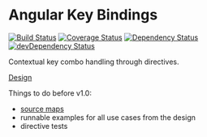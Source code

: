 # Angular Key Bindings

[![Build Status](https://travis-ci.org/voorhoede/angular-key-bindings.svg?branch=master)](https://travis-ci.org/voorhoede/angular-key-bindings)
[![Coverage Status](https://img.shields.io/coveralls/voorhoede/angular-key-bindings.svg)](https://coveralls.io/r/voorhoede/angular-key-bindings?branch=master)
[![Dependency Status](https://david-dm.org/voorhoede/angular-key-bindings.svg?theme=shields.io)](https://david-dm.org/voorhoede/angular-key-bindings)
[![devDependency Status](https://david-dm.org/voorhoede/angular-key-bindings/dev-status.svg?theme=shields.io)](https://david-dm.org/voorhoede/angular-key-bindings#info=devDependencies)

Contextual key combo handling through directives.

[Design](https://docs.google.com/document/d/1N6VSO4hB1ht9UZEf8vo1WhQ3cB-tDUw_IzVr4l2wD88/edit?pli=1)

Things to do before v1.0:

- [source maps](https://www.npmjs.org/package/gulp-sourcemaps)
- runnable examples for all use cases from the design
- directive tests